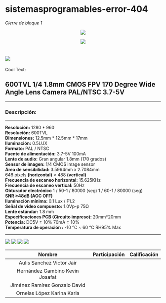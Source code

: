 # sistemasprogramables-error-404

_Cierre de bloque 1_
<p align="center">
  <img src="https://external-content.duckduckgo.com/iu/?u=https%3A%2F%2Fthumbs.dreamstime.com%2Ft%2Ferror-isolated-icon-simple-element-illustration-programming-concept-icons-editable-logo-sign-symbol-design-white-142291263.jpg&f=1&nofb=1">
</p>

<p align="center">
  <img src="https://www.google.com.mx/url?sa=i&url=https%3A%2F%2Fes.123rf.com%2Fphoto_79069305_perro-pug-con-amarillo-casco-y-cono-de-seguridad-constructor-y-error-404-y-callej%25C3%25B3n-sin-salida-en-poste.html&psig=AOvVaw0uY6BO1o4q9wpalzlpFlys&ust=1583390142608000&source=images&cd=vfe&ved=0CAIQjRxqFwoTCMiC3o-agOgCFQAAAAAdAAAAABAa">
</p>

# ![](https://images.cooltext.com/5387873.png)

<a href="http://cooltext.com" target="_top"><img src="https://cooltext.com/images/ct_pixel.gif" width="80" height="15" alt="Cool Text: Logo and Graphics Generator" border="0" /></a>

## 600TVL 1/4 1.8mm CMOS FPV 170 Degree Wide Angle Lens Camera PAL/NTSC 3.7-5V
___
### Descripción:
___
**Resolución:** 1280 * 960  
**Resolución:** 600TVL  
**Dimensiones:** 12.5mm * 12.5mm * 17mm  
**Iluminación:** 0.5LUX  
**Formato:** PAL / NTSC  
**Fuente de alimentación:** 3.7-5V 100mA  
**Lente de audio:** Gran angular 1.8mm (170 grados)  
**Sensor de imagen:** 1/4 CMOS image sensor  
**Área de sensibilidad:** 3.5964mm x 2.7084mm  
648 pixels **(horizontal)** × 488 **(vertical)**  
**Frecuencia de escaneo horizontal:** 15.625KHz  
**Frecuencia de escaneo vertical:** 50Hz  
**Obturador electrónico** 1 / 50-1 / 80000 (seg) 1 / 60-1 / 80000 (seg)  
**SNR ≥48dB (AGC OFF)**  
**Iluminación mínima:** 0.1 Lux / F1.2  
**Señal de video compuesto:** 1.0Vp-p 75Ω  
**Lente estándar:** 1.8 mm  
**Especificaciones PCB (Circuito impreso):** 20mm*20mm  
**Potencia:** DC5V ± 10% 70mA ± 10%  
**Temperatura de operación :** -10 ℃ ~ 60 ℃ RH95% Max  
___
![](http://s2.subirimagenes.com/imagen/previo/thump_99186801.png)
![](http://s2.subirimagenes.com/imagen/previo/thump_99186812.png)
![](http://s2.subirimagenes.com/imagen/previo/thump_99186823.png)
![](http://s2.subirimagenes.com/imagen/previo/thump_99186834.png)

| Nombre                          | Participación | Calificación |
|:-------------------------------:|:-------------:|:------------:|
| Aulis Sanchez Victor Jair       |               |              |
| Hernández Gambino Kevin Josafat |               |              |
| Jiménez Ramírez Gonzalo David   |               |              |
| Ornelas López Karina Karla      |               |              |

